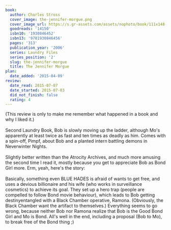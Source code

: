 ```yaml
---
book:
  author: Charles Stross
  cover_image: the-jennifer-morgue.png
  cover_image_url: https://s.gr-assets.com/assets/nophoto/book/111x148-bcc042a9c91a29c1d680899eff700a03.png
  goodreads: '14150'
  isbn10: '1930846452'
  isbn13: '9781930846456'
  pages: '313'
  publication_year: '2006'
  series: Laundry Files
  series_position: '2'
  slug: the-jennifer-morgue
  title: The Jennifer Morgue
plan:
  date_added: '2015-04-09'
review:
  date_read: 2015-07-07
  date_started: 2015-07-03
  did_not_finish: false
  rating: 4
---
```


(This review is only to make me remember what happened in a book and why I liked it.)<br /><br />Second Laundry Book, Bob is slowly moving up the ladder, although Mo's apparently at least twice as fast and ten times as deadly as him. Comes with a spin-off, Pimpf, about Bob and a planted intern battling demons in Neverwinter Nights.<br /><br />Slightly better written than the Atrocity Archives, and much more amusing the second time I read it, mostly because you get to appreciate Bob as Bond Girl more. Erm, yeah, here's the story:<br /><br />Basically, something even BLUE HADES is afraid of wants to get free, and uses a devious billionaire and his wife (who works in surveillance cosmetics) to achieve its goal. They set up a hero trap (people are compelled to follow Bond movie behaviour), which leads to Bob getting destinyentangled with a Black Chamber operative, Ramona. (Obviously, the Black Chamber want the artifact to themselves.) Everything seems to go wrong, because neither Bob nor Ramona realize that Bob is the Good Bond Girl and Mo is Bond. All's well in the end, including a proposal (Bob to Mo), to break free of the Bond thing ;)
